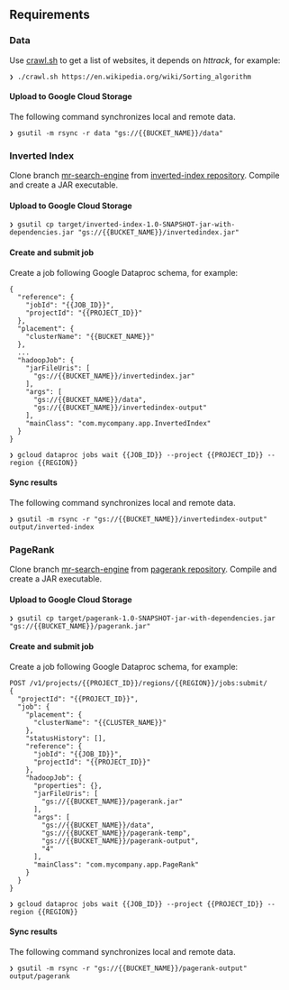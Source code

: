## Requirements

### Data

Use [crawl.sh](./crawl.sh) to get a list of websites, it depends on _httrack_, for example:

```
❯ ./crawl.sh https://en.wikipedia.org/wiki/Sorting_algorithm
```

#### Upload to Google Cloud Storage

The following command synchronizes local and remote data.

```
❯ gsutil -m rsync -r data "gs://{{BUCKET_NAME}}/data"
```

### Inverted Index

Clone branch [mr-search-engine](https://github.com/sharon1160/inverted-index/tree/mr-search-engine) from [inverted-index repository](https://github.com/sharon1160/inverted-index). Compile and create a JAR executable.

#### Upload to Google Cloud Storage

```
❯ gsutil cp target/inverted-index-1.0-SNAPSHOT-jar-with-dependencies.jar "gs://{{BUCKET_NAME}}/invertedindex.jar"
```

#### Create and submit job

Create a job following Google Dataproc schema, for example:

```
{
  "reference": {
    "jobId": "{{JOB_ID}}",
    "projectId": "{{PROJECT_ID}}"
  },
  "placement": {
    "clusterName": "{{BUCKET_NAME}}"
  },
  ...
  "hadoopJob": {
    "jarFileUris": [
      "gs://{{BUCKET_NAME}}/invertedindex.jar"
    ],
    "args": [
      "gs://{{BUCKET_NAME}}/data",
      "gs://{{BUCKET_NAME}}/invertedindex-output"
    ],
    "mainClass": "com.mycompany.app.InvertedIndex"
  }
}
```

```
❯ gcloud dataproc jobs wait {{JOB_ID}} --project {{PROJECT_ID}} --region {{REGION}}
```

#### Sync results

The following command synchronizes local and remote data.

```
❯ gsutil -m rsync -r "gs://{{BUCKET_NAME}}/invertedindex-output" output/inverted-index
```

### PageRank

Clone branch [mr-search-engine](https://github.com/jersonzc/pagerank/tree/mr-search-engine) from [pagerank repository](https://github.com/jersonzc/pagerank). Compile and create a JAR executable.

#### Upload to Google Cloud Storage

```
❯ gsutil cp target/pagerank-1.0-SNAPSHOT-jar-with-dependencies.jar  "gs://{{BUCKET_NAME}}/pagerank.jar"
```

#### Create and submit job

Create a job following Google Dataproc schema, for example:

```
POST /v1/projects/{{PROJECT_ID}}/regions/{{REGION}}/jobs:submit/
{
  "projectId": "{{PROJECT_ID}}",
  "job": {
    "placement": {
      "clusterName": "{{CLUSTER_NAME}}"
    },
    "statusHistory": [],
    "reference": {
      "jobId": "{{JOB_ID}}",
      "projectId": "{{PROJECT_ID}}"
    },
    "hadoopJob": {
      "properties": {},
      "jarFileUris": [
        "gs://{{BUCKET_NAME}}/pagerank.jar"
      ],
      "args": [
        "gs://{{BUCKET_NAME}}/data",
        "gs://{{BUCKET_NAME}}/pagerank-temp",
        "gs://{{BUCKET_NAME}}/pagerank-output",
        "4"
      ],
      "mainClass": "com.mycompany.app.PageRank"
    }
  }
}
```

```
❯ gcloud dataproc jobs wait {{JOB_ID}} --project {{PROJECT_ID}} --region {{REGION}}
```

#### Sync results

The following command synchronizes local and remote data.

```
❯ gsutil -m rsync -r "gs://{{BUCKET_NAME}}/pagerank-output" output/pagerank
```
